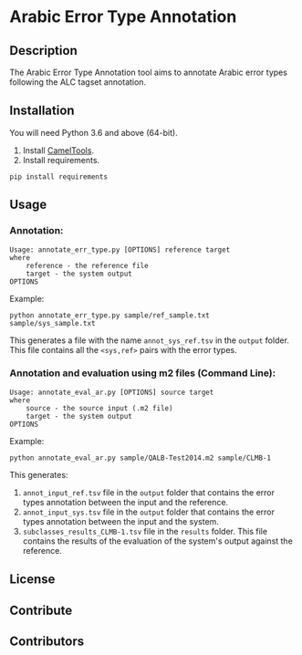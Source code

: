 # Arabic Error Type Annotation

## Description
The Arabic Error Type Annotation tool aims to annotate Arabic error types following the ALC tagset annotation.
## Installation
You will need Python 3.6 and above (64-bit).

1. Install [CamelTools](https://github.com/CAMeL-Lab/camel_tools#install-using-pip).
2. Install requirements.
```
pip install requirements
```

## Usage
### Annotation:
```
Usage: annotate_err_type.py [OPTIONS] reference target
where
    reference - the reference file
    target - the system output
OPTIONS
```

Example:

```
python annotate_err_type.py sample/ref_sample.txt sample/sys_sample.txt
```
This generates a file with the name ```annot_sys_ref.tsv``` in the ```output``` folder. This file contains all the ```<sys,ref>``` pairs with the error types.

### Annotation and evaluation using m2 files (Command Line):
```
Usage: annotate_eval_ar.py [OPTIONS] source target
where
    source - the source input (.m2 file)
    target - the system output
OPTIONS
```

Example:

```
python annotate_eval_ar.py sample/QALB-Test2014.m2 sample/CLMB-1
```

This generates:
1. ```annot_input_ref.tsv``` file in the ```output``` folder that contains  the error types annotation between the input and the reference.
2. ```annot_input_sys.tsv``` file in the ```output``` folder that contains the error types annotation between the input and the system.
3.  ```subclasses_results_CLMB-1.tsv``` file in the ```results``` folder. This file contains the results of the evaluation of the system's output against the reference.
## License

## Contribute

## Contributors


